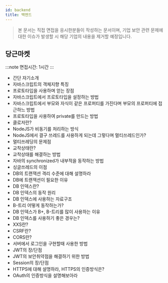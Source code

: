 ```yaml
---
id: backend
title: 백엔드
---
```


> 본 문서는 직접 면접을 응시한분들이 작성하는 문서이며, 기업 보안 관련 문제에 대한 이슈가 발생할 시 해당 기업의 내용을 제거할 예정입니다.

## 당근마켓

:::note
면접시간: 1시간
:::

- 간단 자기소개
- 자바스크립트의 객체지향 특징
- 프로토타입을 사용하며 얻는 장점
- 자바스크립트에서 프로토타입을 설정하는 방법
- 자바스크립트에서 부모와 자식이 같은 프로퍼티를 가진다며 부모의 프로퍼티에 접근하느 방법
- 프로토타입을 사용하여 private를 만드는 방법
- 클로저란?
- NodeJS가 비동기를 처리하는 방식
- NodeJS에서 결구 쓰레드를 사용하게 되는데 그렇다며 멀티쓰레드인가?
- 멀티쓰레딩의 문제점
- 교착상태란?
- 교착상태를 해결하는 방법
- 자바의 synchronized가 내부적을 동작하는 방법
- 싱글쓰레드의 이점
- DB의 트랜잭션 격리 수준에 대해 설명하라
- DB에 트랜잭션이 필요한 이유
- DB 인덱스란?
- DB 인덱스의 동작 원리
- DB 인덱스에 사용하는 자료구조
- B-트리 어떻게 동작하는가?
- DB 인덱스가 B+, B-트리를 많이 사용하는 이유
- DB 인덱스를 사용하기 좋은 경우는?
- XXS란?
- CSRF란?
- CORS란?
- 서버에서 로그인을 구현할때 사용한 방법
- JWT의 장/단점
- JWT의 보안취약점을 해결하기 위한 방법
- Session의 장/단점
- HTTPS에 대해 설명하라, HTTPS의 인증방식은?
- OAuth의 인증방식을 설명해보아라
